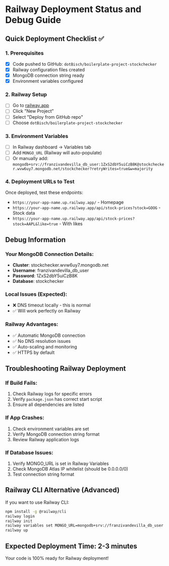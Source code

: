 # Railway Deployment Status and Debug Guide

## Quick Deployment Checklist ✅

### 1. Prerequisites
- [x] Code pushed to GitHub: `dotBisch/boilerplate-project-stockchecker`
- [x] Railway configuration files created
- [x] MongoDB connection string ready
- [x] Environment variables configured

### 2. Railway Setup
- [ ] Go to [railway.app](https://railway.app)
- [ ] Click "New Project" 
- [ ] Select "Deploy from GitHub repo"
- [ ] Choose `dotBisch/boilerplate-project-stockchecker`

### 3. Environment Variables
- [ ] In Railway dashboard → Variables tab
- [ ] Add `MONGO_URL` (Railway will auto-populate)
- [ ] Or manually add: `mongodb+srv://franzivandevilla_db_user:1ZxS2dbY5uiCzB8K@stockchecker.wvw6uy7.mongodb.net/stockchecker?retryWrites=true&w=majority`

### 4. Deployment URLs to Test
Once deployed, test these endpoints:
- `https://your-app-name.up.railway.app/` - Homepage
- `https://your-app-name.up.railway.app/api/stock-prices?stock=GOOG` - Stock data
- `https://your-app-name.up.railway.app/api/stock-prices?stock=AAPL&like=true` - With likes

## Debug Information

### Your MongoDB Connection Details:
- **Cluster**: stockchecker.wvw6uy7.mongodb.net
- **Username**: franzivandevilla_db_user  
- **Password**: 1ZxS2dbY5uiCzB8K
- **Database**: stockchecker

### Local Issues (Expected):
- ❌ DNS timeout locally - this is normal
- ✅ Will work perfectly on Railway

### Railway Advantages:
- ✅ Automatic MongoDB connection
- ✅ No DNS resolution issues
- ✅ Auto-scaling and monitoring
- ✅ HTTPS by default

## Troubleshooting Railway Deployment

### If Build Fails:
1. Check Railway logs for specific errors
2. Verify `package.json` has correct start script
3. Ensure all dependencies are listed

### If App Crashes:
1. Check environment variables are set
2. Verify MongoDB connection string format
3. Review Railway application logs

### If Database Issues:
1. Verify MONGO_URL is set in Railway Variables
2. Check MongoDB Atlas IP whitelist (should be 0.0.0.0/0)
3. Test connection string format

## Railway CLI Alternative (Advanced)

If you want to use Railway CLI:
```bash
npm install -g @railway/cli
railway login
railway init
railway variables set MONGO_URL=mongodb+srv://franzivandevilla_db_user:1ZxS2dbY5uiCzB8K@stockchecker.wvw6uy7.mongodb.net/stockchecker?retryWrites=true&w=majority
railway up
```

## Expected Deployment Time: 2-3 minutes

Your code is 100% ready for Railway deployment!